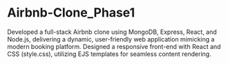 # Airbnb-Clone_Phase1
Developed a full-stack Airbnb clone using MongoDB, Express, React, and Node.js, delivering a dynamic, user-friendly web application mimicking a modern booking platform. Designed a responsive front-end with React and CSS (style.css), utilizing EJS templates for seamless content rendering.
